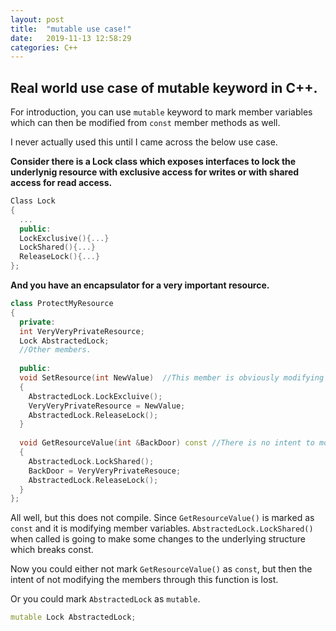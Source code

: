```yaml
---
layout: post
title:  "mutable use case!"
date:   2019-11-13 12:58:29
categories: C++
---
```


## Real world use case of mutable keyword in C++.

For introduction, you can use `mutable` keyword to mark member variables which can then be modified from `const` member methods as well.

I never actually used this until I came across the below use case.

**Consider there is a Lock class which exposes interfaces to lock the underlynig resource with exclusive access for writes or with shared access for read access.**
```C++
Class Lock
{
  ...
  public:
  LockExclusive(){...}
  LockShared(){...}
  ReleaseLock(){...}
};
```
**And you have an encapsulator for a very important resource.**
```C++
class ProtectMyResource
{
  private:
  int VeryVeryPrivateResource;
  Lock AbstractedLock;
  //Other members.
  
  public:
  void SetResource(int NewValue)  //This member is obviously modifying members and the intent is clear as well, so not marked as const.
  {
    AbstractedLock.LockExcluive();
    VeryVeryPrivateResource = NewValue;
    AbstractedLock.ReleaseLock();
  }
  
  void GetResourceValue(int &BackDoor) const //There is no intent to modify the members within this method, so marked as const.
  {
    AbstractedLock.LockShared();
    BackDoor = VeryVeryPrivateResouce;
    AbstractedLock.ReleaseLock();
  }
};
```

 All well, but this does not compile. Since `GetResourceValue()` is marked as `const` and it is modifying member variables.
 `AbstractedLock.LockShared()` when called is going to make some changes to the underlying structure which breaks const.

Now you could either not mark `GetResourceValue()` as `const`, but then the intent of not modifying the members through this function is lost.

Or you could mark `AbstractedLock` as `mutable`.

```C++
mutable Lock AbstractedLock;
```
